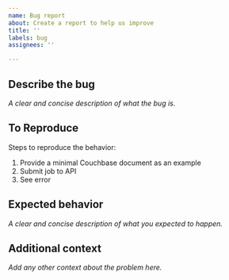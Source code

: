 ```yaml
---
name: Bug report
about: Create a report to help us improve
title: ''
labels: bug
assignees: ''

---
```


## Describe the bug

_A clear and concise description of what the bug is._

## To Reproduce

Steps to reproduce the behavior:

1. Provide a minimal Couchbase document as an example
2. Submit job to API
3. See error

## Expected behavior

_A clear and concise description of what you expected to happen._

## Additional context

_Add any other context about the problem here._
